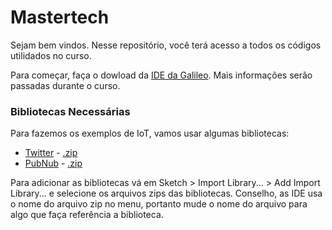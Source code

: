 # Mastertech

Sejam bem vindos.
Nesse repositório, você terá acesso a todos os códigos utilidados no curso.

Para começar, faça o dowload da [IDE da Galileo](https://downloadcenter.intel.com/download/24355/Intel-Arduino-IDE-1-6-0). Mais informações serão passadas durante o curso.

### Bibliotecas Necessárias

Para fazemos os exemplos de IoT, vamos usar algumas bibliotecas:
- [Twitter](http://arduino-tweet.appspot.com/) - [.zip](http://arduino-tweet.appspot.com/Library-Twitter-1.3.zip)
- [PubNub](https://github.com/pubnub/arduino) - [.zip](https://github.com/pubnub/arduino/archive/master.zip)

Para adicionar as bibliotecas vá em Sketch > Import Library... > Add Import Library... e selecione os arquivos zips das bibliotecas.
Conselho, as IDE usa o nome do arquivo zip no menu, portanto mude o nome do arquivo para algo que faça referência a biblioteca.
